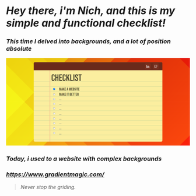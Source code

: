 #   *Hey there, i'm Nich, and this is my simple and functional checklist!*
### *This time I delved into backgrounds, and a lot of position absolute*

<p align="center">
  <img src="https://github.com/DevLass/checklist/blob/main/readmeimg/checklistpage.png" alt="Page Preview">
</p>

### *Today, i used to a website with complex backgrounds*
### *https://www.gradientmagic.com/*

> *Never stop the griding.*
